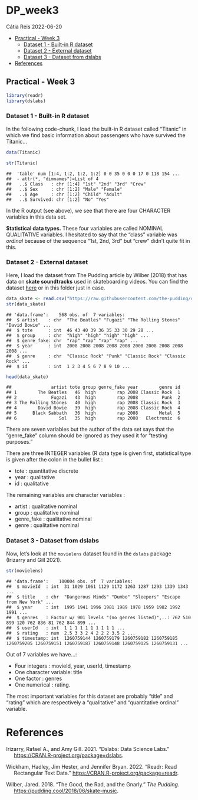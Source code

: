 DP_week3
================
Cátia Reis
2022-06-20

-   [Practical - Week 3](#practical---week-3)
    -   [Dataset 1 - Built-in R
        dataset](#dataset-1---built-in-r-dataset)
    -   [Dataset 2 - External dataset](#dataset-2---external-dataset)
    -   [Dataset 3 - Dataset from
        dslabs](#dataset-3---dataset-from-dslabs)
-   [References](#references)

## Practical - Week 3

``` r
library(readr)
library(dslabs)
```

### Dataset 1 - Built-in R dataset

In the following code-chunk, I load the built-in R dataset called
“Titanic” in which we find basic information about passengers who have
survived the Titanic…

``` r
data(Titanic)
```

``` r
str(Titanic)
```

    ##  'table' num [1:4, 1:2, 1:2, 1:2] 0 0 35 0 0 0 17 0 118 154 ...
    ##  - attr(*, "dimnames")=List of 4
    ##   ..$ Class   : chr [1:4] "1st" "2nd" "3rd" "Crew"
    ##   ..$ Sex     : chr [1:2] "Male" "Female"
    ##   ..$ Age     : chr [1:2] "Child" "Adult"
    ##   ..$ Survived: chr [1:2] "No" "Yes"

In the R output (see above), we see that there are four CHARACTER
variables in this data set.

**Statistical data types.** These four variables are called NOMINAL
QUALITATIVE variables. I hesitated to say that the “class” variable was
*ordinal* because of the sequence “1st, 2nd, 3rd” but “crew” didn’t
quite fit in this.

### Dataset 2 - External dataset

Here, I load the dataset from The Pudding article by Wilber (2018) that
has data on **skate soundtracks** used in skateboarding videos. You can
find the dataset
[here](https://github.com/the-pudding/data/blob/master/skate-music/soundtrack_data.csv)
or in this folder just in case.

``` r
data_skate <- read.csv("https://raw.githubusercontent.com/the-pudding/data/master/skate-music/soundtrack_data.csv")
str(data_skate)
```

    ## 'data.frame':    568 obs. of  7 variables:
    ##  $ artist    : chr  "The Beatles" "Fugazi" "The Rolling Stones" "David Bowie" ...
    ##  $ tote      : int  46 43 40 39 36 35 33 30 29 28 ...
    ##  $ group     : chr  "high" "high" "high" "high" ...
    ##  $ genre_fake: chr  "rap" "rap" "rap" "rap" ...
    ##  $ year      : int  2008 2008 2008 2008 2008 2008 2008 2008 2008 2008 ...
    ##  $ genre     : chr  "Classic Rock" "Punk" "Classic Rock" "Classic Rock" ...
    ##  $ id        : int  1 2 3 4 5 6 7 8 9 10 ...

``` r
head(data_skate)
```

    ##               artist tote group genre_fake year        genre id
    ## 1        The Beatles   46  high        rap 2008 Classic Rock  1
    ## 2             Fugazi   43  high        rap 2008         Punk  2
    ## 3 The Rolling Stones   40  high        rap 2008 Classic Rock  3
    ## 4        David Bowie   39  high        rap 2008 Classic Rock  4
    ## 5      Black Sabbath   36  high        rap 2008        Metal  5
    ## 6                Sol   35  high        rap 2008   Electronic  6

There are seven variables but the author of the data set says that the
“genre_fake” column should be ignored as they used it for “testing
purposes.” <!-- cite source -->

There are three INTEGER variables (R data type is given first,
statistical type is given after the colon in the bullet list :

-   tote : quantitative discrete
-   year : qualitative
-   id : qualitative

The remaining variables are character variables :

-   artist : qualitative nominal
-   group : qualitative nominal
-   genre_fake : qualitative nominal
-   genre : qualitative nominal

### Dataset 3 - Dataset from dslabs

Now, let’s look at the `movielens` dataset found in the `dslabs` package
(Irizarry and Gill 2021).

``` r
str(movielens)
```

    ## 'data.frame':    100004 obs. of  7 variables:
    ##  $ movieId  : int  31 1029 1061 1129 1172 1263 1287 1293 1339 1343 ...
    ##  $ title    : chr  "Dangerous Minds" "Dumbo" "Sleepers" "Escape from New York" ...
    ##  $ year     : int  1995 1941 1996 1981 1989 1978 1959 1982 1992 1991 ...
    ##  $ genres   : Factor w/ 901 levels "(no genres listed)",..: 762 510 899 120 762 836 81 762 844 899 ...
    ##  $ userId   : int  1 1 1 1 1 1 1 1 1 1 ...
    ##  $ rating   : num  2.5 3 3 2 4 2 2 2 3.5 2 ...
    ##  $ timestamp: int  1260759144 1260759179 1260759182 1260759185 1260759205 1260759151 1260759187 1260759148 1260759125 1260759131 ...

Out of 7 variables we have…:

-   Four integers : movieId, year, userId, timestamp
-   One character variable: title
-   One factor : genres
-   One numerical : rating.

The most important variables for this dataset are probably “title” and
“rating” which are respectively a “qualitative” and “quantitative
ordinal” variable.

# References

<div id="refs" class="references csl-bib-body hanging-indent">

<div id="ref-irizarry_dslabs_2021" class="csl-entry">

Irizarry, Rafael A., and Amy Gill. 2021. “Dslabs: Data Science Labs.”
<https://CRAN.R-project.org/package=dslabs>.

</div>

<div id="ref-wickham_readr_2022" class="csl-entry">

Wickham, Hadley, Jim Hester, and Jennifer Bryan. 2022. “Readr: Read
Rectangular Text Data.” <https://CRAN.R-project.org/package=readr>.

</div>

<div id="ref-wilber_good_2018" class="csl-entry">

Wilber, Jared. 2018. “The Good, the Rad, and the Gnarly.” *The Pudding*.
<https://pudding.cool/2018/06/skate-music>.

</div>

</div>
